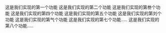这是我们实现的第一个功能
这是我们实现的第二个功能
这是我们实现的第叁个功能
这是我们实现的第四个功能
这是我们实现的第五个功能
这是我们实现的第刘个功能
这是我们实现的第气个功能
这是我们实现的第七个功能.....
这是我们实现的第八个功能.....